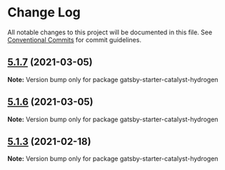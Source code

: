 # Change Log

All notable changes to this project will be documented in this file.
See [Conventional Commits](https://conventionalcommits.org) for commit guidelines.

## [5.1.7](https://github.com/ehowey/gatsby-starter-catalyst-core/compare/gatsby-starter-catalyst-hydrogen@5.1.6...gatsby-starter-catalyst-hydrogen@5.1.7) (2021-03-05)

**Note:** Version bump only for package gatsby-starter-catalyst-hydrogen





## [5.1.6](https://github.com/ehowey/gatsby-starter-catalyst-core/compare/gatsby-starter-catalyst-hydrogen@5.1.5...gatsby-starter-catalyst-hydrogen@5.1.6) (2021-03-05)

**Note:** Version bump only for package gatsby-starter-catalyst-hydrogen





## [5.1.3](https://github.com/ehowey/gatsby-starter-catalyst-core/compare/gatsby-starter-catalyst-hydrogen@5.1.2...gatsby-starter-catalyst-hydrogen@5.1.3) (2021-02-18)

**Note:** Version bump only for package gatsby-starter-catalyst-hydrogen
